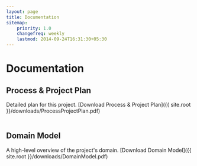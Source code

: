 ```yaml
---
layout: page
title: Documentation
sitemap:
    priority: 1.0
    changefreq: weekly
    lastmod: 2014-09-24T16:31:30+05:30
---
```

# Documentation

## Process & Project Plan
Detailed plan for this project.
[Download Process & Project Plan]({{ site.root }}/downloads/ProcessProjectPlan.pdf)<br><br>

## Domain Model
A high-level overview of the project's domain.
[Download Domain Model]({{ site.root }}/downloads/DomainModel.pdf)